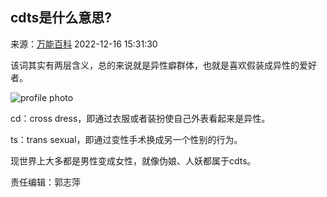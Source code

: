 ## cdts是什么意思?

来源：[万能百科](http://wannengbaike.com/) 2022-12-16 15:31:30

该词其实有两层含义，总的来说就是异性癖群体，也就是喜欢假装成异性的爱好者。

![profile photo](https://henan.china.com/generation_img/16711759332008.jpg)

cd：cross dress，即通过衣服或者装扮使自己外表看起来是异性。

ts：tra‌​‌‌​‌‌‌​​​‌‌​​‌​‌ns sexual，即通过变性手术换成另一个性别的行为。

现世界上大多都是男性变成女性，就像伪娘、人妖都属于cdts。

责任编辑：郭志萍